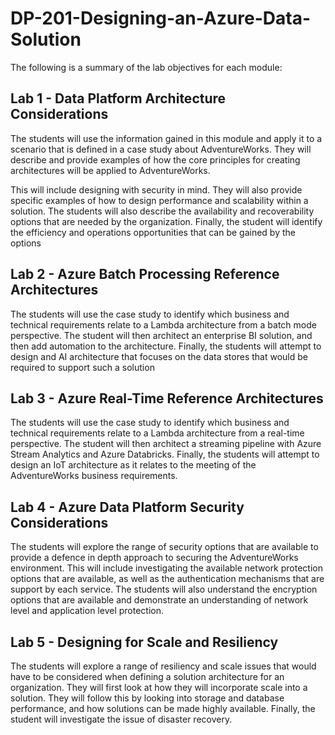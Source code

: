 # DP-201-Designing-an-Azure-Data-Solution

The following is a summary of the lab objectives for each module:

## Lab 1 - Data Platform Architecture Considerations

The students will use the information gained in this module and apply it to a scenario that is defined in a case study about AdventureWorks. They will describe and provide examples of how the core principles for creating architectures will be applied to AdventureWorks. 

This will include designing with security in mind. They will also provide specific examples of how to design performance and scalability within a solution. The students will also describe the availability and recoverability options that are needed by the organization. Finally, the student will identify the efficiency and operations opportunities that can be gained by the options

## Lab 2 - Azure Batch Processing Reference Architectures

The students will use the case study to identify which business and technical requirements relate to a Lambda architecture from a batch mode perspective. The student will then architect an enterprise BI solution, and then add automation to the architecture. Finally, the students will attempt to design and AI architecture that focuses on the data stores that would be required to support such a solution  

## Lab 3 - Azure Real-Time Reference Architectures

The students will use the case study to identify which business and technical requirements relate to a Lambda architecture from a real-time perspective. The student will then architect a streaming pipeline with Azure Stream Analytics and Azure Databricks. Finally, the students will attempt to design an IoT architecture as it relates to the meeting of the AdventureWorks business requirements. 

## Lab 4 - Azure Data Platform Security Considerations

The students will explore the range of security options that are available to provide a defence in depth approach to securing the AdventureWorks environment. This will include investigating the available network protection options that are available, as well as the authentication mechanisms that are support by each service. The students will also understand the encryption options that are available and demonstrate an understanding of network level and application level protection.

## Lab 5 - Designing for Scale and Resiliency

The students will explore a range of resiliency and scale issues that would have to be considered when defining a solution architecture for an organization. They will first look at how they will incorporate scale into a solution. They will follow this by looking into storage and database performance, and how solutions can be made highly available. Finally, the student will investigate the issue of disaster recovery.

